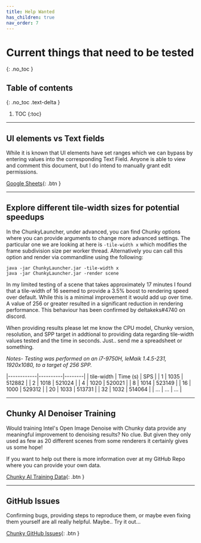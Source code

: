 ```yaml
---
title: Help Wanted
has_children: true
nav_order: 7
---
```


# Current things that need to be tested
{: .no_toc }

## Table of contents
{: .no_toc .text-delta }

1. TOC
{:toc}

---

## UI elements vs Text fields

While it is known that UI elements have set ranges which we can bypass by entering values into the corresponding Text Field. Anyone is able to view and comment this document, but I do intend to manually grant edit permissions.

[Google Sheets](https://docs.google.com/spreadsheets/d/1fB3Q1JCaSUM3yKJzXHkiPb_PFtIOczlWlvZLlQjs1nI/edit?usp=sharing){: .btn }

---

## Explore different tile-width sizes for potential speedups

In the ChunkyLauncher, under advanced, you can find Chunky options where you can provide arguments to change more advanced settings. The particular one we are looking at here is `-tile-width x` which modifies the frame subdivision size per worker thread. Alternatively you can call this option and render via commandline using the following:

```
java -jar ChunkyLauncher.jar -tile-width x
java -jar ChunkyLauncher.jar -render scene
```

In my limited testing of a scene that takes approximately 17 minutes I found that a tile-width of 16 seemed to provide a 3.5% boost to rendering speed over default. While this is a minimal improvement it would add up over time. A value of 256 or greater resulted in a significant reduction in rendering performance. This behaviour has been confirmed by deltakeks#4740 on discord.

When providing results please let me know the CPU model, Chunky version, resolution, and SPP target in addtional to providing data regarding tile-width values tested and the time in seconds. Just.. send me a spreadsheet or something.

*Notes- Testing was performed on an i7-9750H, leMaik 1.4.5-231, 1920x1080, to a target of 256 SPP.*

|------------|----------|--------|
| tile-width | Time (s) | SPS    |
| 1          | 1035     | 512882 |
| 2          | 1018     | 521024 |
| 4          | 1020     | 520021 |
| 8          | 1014     | 523149 |
| 16         | 1000     | 529312 |
| 20         | 1033     | 513731 |
| 32         | 1032     | 514064 |
| ...        | ...      | ...    |

---

## Chunky AI Denoiser Training

Would training Intel's Open Image Denoise with Chunky data provide any meaningful improvement to denoising results? No clue. But given they only used as few as 20 different scenes from some renderers it certainly gives us some hope!

If you want to help out there is more information over at my GitHub Repo where you can provide your own data.

[Chunky AI Training Data](https://github.com/jackjt8/chunky_aidn_training){: .btn }

---

## GitHub Issues

Confirming bugs, providing steps to reproduce them, or maybe even fixing them yourself are all really helpful. Maybe.. Try it out...

[Chunky GitHub Issues](https://github.com/llbit/chunky/issues){: .btn }
